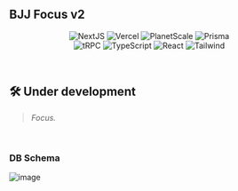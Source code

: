 ## BJJ Focus v2

<p align="center">
  <img alt="NextJS" src="https://img.shields.io/badge/-Nextjs-000000?style=for-the-badge&logo=Next.JS&logoColor=white" />
  <img alt="Vercel" src="https://img.shields.io/badge/-Vercel-000000?style=for-the-badge&logo=vercel&logoColor=white" />
  <img alt="PlanetScale" src="https://img.shields.io/badge/-Planetscale-000000?style=for-the-badge&logo=Planetscale&logoColor=white" />
  <img alt="Prisma" src="https://img.shields.io/badge/-Prisma-5a67d8?style=for-the-badge&logo=Prisma&logoColor=white" />
  <br>
  <img alt="tRPC" src="https://img.shields.io/badge/-tRPC-398ccb?style=for-the-badge&logo=tRPC&logoColor=white" />
  <img alt="TypeScript" src="https://img.shields.io/badge/-TypeScript-2875c3?style=for-the-badge&logo=typescript&logoColor=white" />
  <img alt="React" src="https://img.shields.io/badge/-React-0088CC?style=for-the-badge&logo=react&logoColor=white" />
  <img alt="Tailwind" src="https://img.shields.io/badge/-Tailwind-499fc4?style=for-the-badge&logo=tailwindcss&logoColor=white" />
</p>
<br>

## 🛠️ Under development ##
> _Focus._
<br>

### DB Schema
![image](https://github.com/lospoy/bjj-focus-v2/assets/36555654/485452bd-5c8a-485c-a536-fd22c53e600f)


